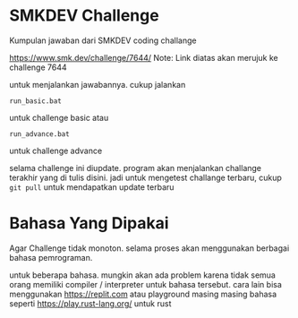 # SMKDEV Challenge

Kumpulan jawaban dari SMKDEV coding challange

https://www.smk.dev/challenge/7644/
Note: Link diatas akan merujuk ke challenge 7644

untuk menjalankan jawabannya. cukup jalankan

```shell
run_basic.bat
```

untuk challenge basic atau

```shell
run_advance.bat
```

untuk challenge advance

selama challenge ini diupdate. program akan menjalankan challange terakhir yang di tulis disini. jadi untuk mengetest challange terbaru, cukup `git pull` untuk mendapatkan update terbaru

# Bahasa Yang Dipakai

Agar Challenge tidak monoton. selama proses akan menggunakan berbagai bahasa pemrograman.

untuk beberapa bahasa. mungkin akan ada problem karena tidak semua orang memiliki compiler / interpreter untuk bahasa tersebut. cara lain bisa menggunakan https://replit.com atau playground masing masing bahasa seperti https://play.rust-lang.org/ untuk rust
